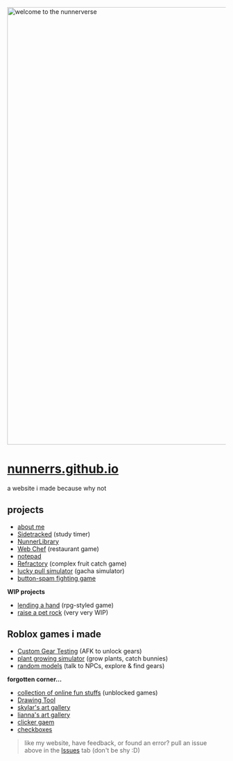 <img width="1010" alt="welcome to the nunnerverse" src="https://github.com/Nunnerrs/nunnerrs.github.io/assets/97916154/6055156a-901d-48cb-9ca6-6f6414279743">

# [nunnerrs.github.io](https://nunnerrs.github.io/index.html)
a website i made because why not

## projects
- [about me](https://nunnerrs.github.io/about)
- [Sidetracked](https://nunnerrs.github.io/timer) (study timer)
- [NunnerLibrary](https://nunnerrs.github.io/library)
- [Web Chef](https://nunnerrs.github.io/web-chef) (restaurant game)
- [notepad](https://nunnerrs.github.io/notepad)
- [Refractory](https://nunnerrs.github.io/refractory) (complex fruit catch game)
- [lucky pull simulator](https://nunnerrs.github.io/lucky-pull) (gacha simulator)
- [button-spam fighting game](https://nunnerrs.github.io/fight)

**WIP projects**
- [lending a hand](https://nunnerrs.github.io/lending-a-hand) (rpg-styled game)
- [raise a pet rock](https://nunnerrs.github.io/raise-a-rock) (very very WIP)

## Roblox games i made
- [Custom Gear Testing](https://www.roblox.com/games/11257556108/Custom-Gear-Testing-AFK-Game) (AFK to unlock gears)
- [plant growing simulator](https://www.roblox.com/games/7121390111/plant-growing-simulator) (grow plants, catch bunnies)
- [random models](https://www.roblox.com/games/6905424287/random-models) (talk to NPCs, explore & find gears)

**forgotten corner…**
- [collection of online fun stuffs](https://nunnerrs.github.io/games) (unblocked games)
- [Drawing Tool](https://nunnerrs.github.io/draw)
- [skylar's art gallery](https://nunnerrs.github.io/skylar-art)
- [lianna's art gallery](https://nunnerrs.github.io/lianna-art)
- [clicker gaem](https://nunnerrs.github.io/clicker)
- [checkboxes](https://checkboxes.w3spaces.com)
  
> like my website, have feedback, or found an error? pull an issue above in the [Issues](https://github.com/Nunnerrs/nunnerrs.github.io/issues) tab (don't be shy :D)
